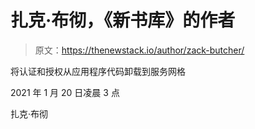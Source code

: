 # 扎克·布彻，《新书库》的作者

> 原文：<https://thenewstack.io/author/zack-butcher/>

将认证和授权从应用程序代码卸载到服务网格

2021 年 1 月 20 日凌晨 3 点

扎克·布彻